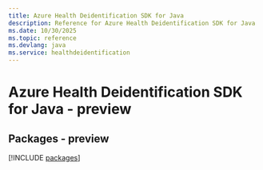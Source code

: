 ```yaml
---
title: Azure Health Deidentification SDK for Java
description: Reference for Azure Health Deidentification SDK for Java
ms.date: 10/30/2025
ms.topic: reference
ms.devlang: java
ms.service: healthdeidentification
---
```

# Azure Health Deidentification SDK for Java - preview
## Packages - preview
[!INCLUDE [packages](health-deidentification-index.md)]